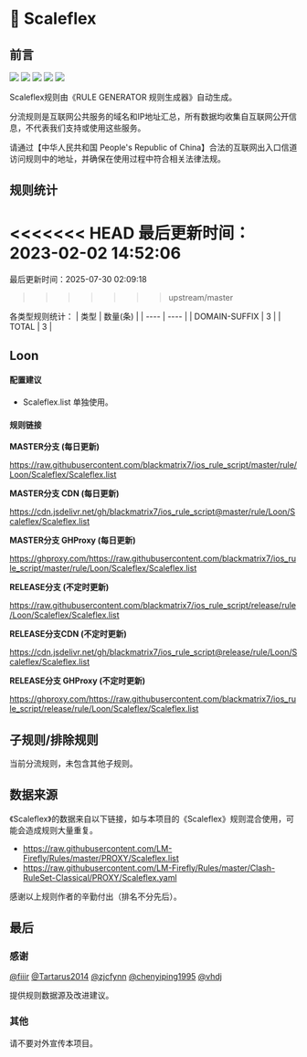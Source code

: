# 🧸 Scaleflex

## 前言

![](https://shields.io/badge/-移除重复规则-ff69b4) ![](https://shields.io/badge/-DOMAIN与DOMAIN--SUFFIX合并-green) ![](https://shields.io/badge/-DOMAIN--SUFFIX间合并-critical) ![](https://shields.io/badge/-DOMAIN--SUFFIX与DOMAIN--KEYWORD合并-blue) ![](https://shields.io/badge/-IP--CIDR(6)合并-blueviolet) 

Scaleflex规则由《RULE GENERATOR 规则生成器》自动生成。

分流规则是互联网公共服务的域名和IP地址汇总，所有数据均收集自互联网公开信息，不代表我们支持或使用这些服务。

请通过【中华人民共和国 People's Republic of China】合法的互联网出入口信道访问规则中的地址，并确保在使用过程中符合相关法律法规。

## 规则统计

<<<<<<< HEAD
最后更新时间：2023-02-02 14:52:06
=======
最后更新时间：2025-07-30 02:09:18
>>>>>>> upstream/master

各类型规则统计：
| 类型 | 数量(条)  | 
| ---- | ----  |
| DOMAIN-SUFFIX | 3  | 
| TOTAL | 3  | 


## Loon 

#### 配置建议
- Scaleflex.list 单独使用。

#### 规则链接
**MASTER分支 (每日更新)**

https://raw.githubusercontent.com/blackmatrix7/ios_rule_script/master/rule/Loon/Scaleflex/Scaleflex.list

**MASTER分支 CDN (每日更新)**

https://cdn.jsdelivr.net/gh/blackmatrix7/ios_rule_script@master/rule/Loon/Scaleflex/Scaleflex.list

**MASTER分支 GHProxy (每日更新)**

https://ghproxy.com/https://raw.githubusercontent.com/blackmatrix7/ios_rule_script/master/rule/Loon/Scaleflex/Scaleflex.list

**RELEASE分支 (不定时更新)**

https://raw.githubusercontent.com/blackmatrix7/ios_rule_script/release/rule/Loon/Scaleflex/Scaleflex.list

**RELEASE分支CDN (不定时更新)**

https://cdn.jsdelivr.net/gh/blackmatrix7/ios_rule_script@release/rule/Loon/Scaleflex/Scaleflex.list

**RELEASE分支 GHProxy (不定时更新)**

https://ghproxy.com/https://raw.githubusercontent.com/blackmatrix7/ios_rule_script/release/rule/Loon/Scaleflex/Scaleflex.list

## 子规则/排除规则


当前分流规则，未包含其他子规则。

## 数据来源

《Scaleflex》的数据来自以下链接，如与本项目的《Scaleflex》规则混合使用，可能会造成规则大量重复。

- https://raw.githubusercontent.com/LM-Firefly/Rules/master/PROXY/Scaleflex.list
- https://raw.githubusercontent.com/LM-Firefly/Rules/master/Clash-RuleSet-Classical/PROXY/Scaleflex.yaml


感谢以上规则作者的辛勤付出（排名不分先后）。

## 最后

### 感谢

[@fiiir](https://github.com/fiiir) [@Tartarus2014](https://github.com/Tartarus2014) [@zjcfynn](https://github.com/zjcfynn) [@chenyiping1995](https://github.com/chenyiping1995) [@vhdj](https://github.com/vhdj)

提供规则数据源及改进建议。

### 其他

请不要对外宣传本项目。